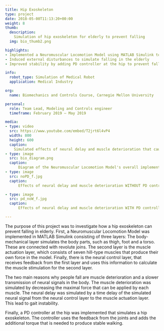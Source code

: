 ```yaml
---
title: Hip Exoskeleton
type: project
date: 2018-05-00T11:13:20+00:00
weight: 8
thumb:
  description: 
    Simulation of hip exoskeleton for elderly to prevent falling 
  img: bio_thumb2.png

highlights:
- Implemented a Neuromuscular Locomotion Model using MATLAB Simulink to simulate human walking
- Induced external disturbances to simulate falling in the elderly
- Improved stability by adding PD controller at the hip to prevent falling

info:
  robot_type: Simulation of Medical Robot
  application: Medical Industry

org:
  name: Biomechanics and Controls Course, Carnegie Mellon University

personal:
  role: Team Lead, Modeling and Controls engineer 
  timeframe: February 2019 – May 2019

media:
- type: video
  src: https://www.youtube.com/embed/T2jrt6l4vP4
  width: 800
  height: 600
  caption:
    Simulated effects of neural delay and muscle deterioration that causes elderly falling. Regained gait stability is achieved by a PD controller at the hip, which simulates a hip exoskeleton
- type: image
  src: bio_diagram.png
  caption: 
      Diagram of the Neuromuscular Locomotion Model's overall implementation
- type: image
  src: noPD_f.jpg
  caption: 
      Effects of neural delay and muscle deterioration WITHOUT PD controller

- type: image
  src: pd_noW_f.jpg
  caption: 
      Effects of neural delay and muscle deterioration WITH PD controller

---
```


The purpose of this project was to investigate how a hip exoskeleton can prevent falling in elderly. First, a Neuromuscular Locomotion Model was implemented in MATLAB Simulink consisting of three layers: The body-mechanical layer simulates the body parts, such as thigh, foot and a torso. These are connected with revolute joins. The second layer is the muscle actuation layer, which consists of seven hill-type muscles that produce their own force in the model. Finally, there is the neural control layer, that receives feedback from the first layer and uses this information to calculate the muscle stimulation for the second layer. 

The two main reasons why people fall are muscle deterioration and a slower transmission of neural signals in the body. The muscle deterioration was simulated by decreasing the maximal force that can be applied by each muscle. The neural delay was simulated by a time delay of the simulated neural signal from the neural control layer to the muscle actuation layer. This lead to gait instability.

Finally, a PD controller at the hip was implemented that simulates a hip exoskeleton. The controller uses the feedback from the joints and adds the additional torque that is needed to produce stable walking. 